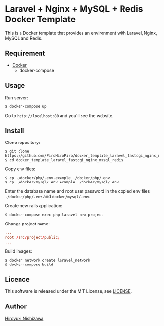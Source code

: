 # Laravel + Nginx + MySQL + Redis Docker Template

This is a Docker template that provides an environment with Laravel, Nginx, MySQL and Redis.

## Requirement

- [Docker](https://www.docker.com/)
  - docker-compose

## Usage

Run server:

```console
$ docker-compose up
```

Go to `http://localhost:80` and you'll see the website.

## Install

Clone repository:

```console
$ git clone https://github.com/PiroHiroPiro/docker_template_laravel_fastcgi_nginx_mysql_redis.git
$ cd docker_template_laravel_fastcgi_nginx_mysql_redis
```

Copy env files:

```console
$ cp ./docker/php/.env.example ./docker/php/.env
$ cp ./docker/mysql/.env.example ./docker/mysql/.env
```

Enter the database name and root user password in the copied env files `./docker/php/.env` and `docker/mysql/.env`:

Create new rails application:

```console
$ docker-compose exec php laravel new project
```

Change project name:

```./docker/nginx/conf/default.conf
...
root /src/project/public;
...
```

Build images:

```console
$ docker network create laravel_network
$ docker-compose build
```

## Licence

This software is released under the MIT License, see [LICENSE](https://github.com/PiroHiroPiro/docker_template_laravel_fastcgi_nginx_mysql_redis/blob/master/LICENSE).

## Author

[Hiroyuki Nishizawa](https://github.com/PiroHiroPiro)
